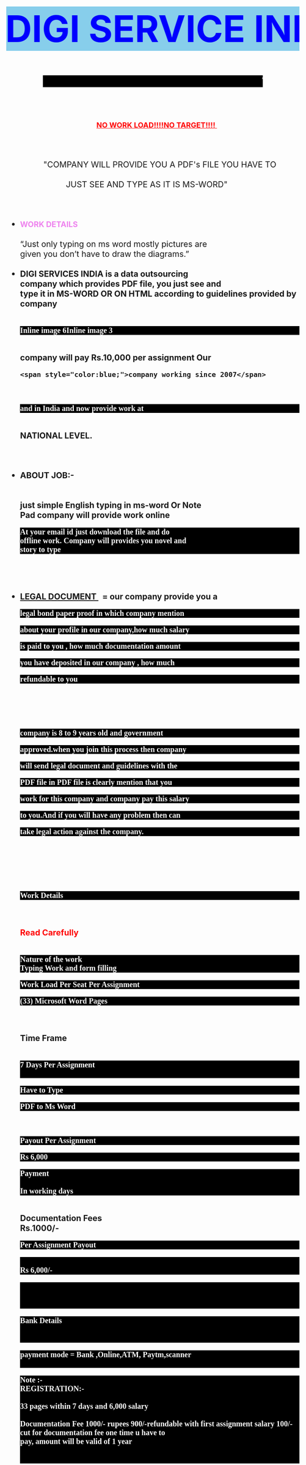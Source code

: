





<html>	
	





<style type="text/css">
	

body{margin-left:0.1;margin-right:0.1;margin-top:0.1pt;font-size:16pt;}
h1{background:skyblue;color:blue;font-size:1in;}
.class{font-size:20pt;color:white;background:black;margin-left:1in;margin-right:1in;}
.note{font-size:14;font-family:arial;color:blue;}
p{font-size: 20;font-family: arial black;background: black;color: white;align-content: center;align-bottom:0.1pt ;}
.go{font-size: 20;font-family: arial black;background:lightsalmon;color: white;align-content: center;align-bottom:0.1pt ;}
</style>

<body>
<h1><marquee behavior="alternate">DIGI SERVICE INDIA</marquee></h1>

<p class="class"><marquee behavior="scroll">THE DATA ENTRY TYPING WORK &nbsp;&nbsp;&nbsp;&nbsp;&nbsp;&nbsp;&nbsp; THE DATA ENTRY TYPING WORK&nbsp;&nbsp;&nbsp;&nbsp;&nbsp;&nbsp;&nbsp; THE DATA ENTRY TYPING WORK</marquee> </p>
&nbsp;&nbsp;&nbsp;&nbsp;&nbsp;&nbsp;&nbsp;&nbsp;&nbsp;&nbsp;&nbsp;&nbsp;&nbsp;&nbsp;&nbsp;&nbsp;&nbsp;&nbsp;&nbsp;&nbsp;&nbsp;&nbsp;&nbsp;&nbsp;&nbsp;&nbsp;&nbsp;&nbsp;&nbsp; 






<ul><p class="note">
<center><span style="font-size:19;color:red;"><b><u>
NO WORK LOAD!!!!NO TARGET!!!!
</u></b>&nbsp;&nbsp;&nbsp;</span></center>&nbsp;&nbsp;&nbsp;&nbsp;&nbsp;&nbsp;&nbsp;&nbsp;&nbsp;&nbsp;&nbsp;&nbsp;&nbsp;&nbsp;&nbsp;&nbsp;&nbsp;&nbsp;&nbsp;&nbsp;&nbsp;&nbsp;&nbsp;&nbsp;&nbsp;&nbsp;&nbsp;&nbsp;&nbsp;&nbsp;&nbsp;&nbsp;&nbsp;&nbsp;&nbsp;&nbsp;&nbsp;&nbsp;&nbsp;&nbsp;&nbsp;<br>
&nbsp;&nbsp;&nbsp;&nbsp;&nbsp;&nbsp;&nbsp;&nbsp;&nbsp;&nbsp;&nbsp;&nbsp;&nbsp;&nbsp;&nbsp;&nbsp;&nbsp;&nbsp;&nbsp;&nbsp;&nbsp;&nbsp;&nbsp;&nbsp;&nbsp;&nbsp;&nbsp;&nbsp;&nbsp;&nbsp;&nbsp;&nbsp;&nbsp;&nbsp;&nbsp;&nbsp;&nbsp;&nbsp;<br>
&nbsp;&nbsp;&nbsp;&nbsp;&nbsp;&nbsp;&nbsp;&nbsp;&nbsp;&nbsp;&nbsp;&nbsp;&nbsp;&nbsp;&nbsp;&nbsp;&nbsp;&nbsp;
<center>"COMPANY WILL PROVIDE YOU A PDF's FILE YOU HAVE TO</center> <br>
&nbsp;&nbsp;&nbsp;&nbsp;&nbsp;&nbsp;&nbsp;&nbsp;&nbsp;&nbsp;&nbsp;&nbsp;&nbsp;&nbsp;&nbsp;&nbsp;&nbsp;&nbsp;&nbsp;&nbsp;JUST SEE AND TYPE AS IT IS MS-WORD"
<br>
<br>
<br>
&nbsp;&nbsp;&nbsp;&nbsp;&nbsp;&nbsp;&nbsp;&nbsp;&nbsp;&nbsp;&nbsp;&nbsp;&nbsp;&nbsp;&nbsp;&nbsp;&nbsp;&nbsp;&nbsp;&nbsp;&nbsp;&nbsp;&nbsp;&nbsp;&nbsp;&nbsp;&nbsp;&nbsp;&nbsp;&nbsp;&nbsp;<li><span style="font-size:20;color:violet;"><B>WORK DETAILS</B></span><br>
<br>
“Just only typing on ms word mostly pictures are
<br>
 given you don’t have to draw the  diagrams.”
<br>
<br>
<b>

<li>
DIGI SERVICES INDIA is a data outsourcing
<br> 
company which provides PDF file, you just see and
<br>
 type it in MS-WORD OR ON HTML according to guidelines provided by company 
<br>

<br>

 
Inline image 6Inline image 3 

<br>
company will pay Rs.10,000 per assignment Our
<br>

	<span style="color:blue;">company working since 2007</span> 
<br>

and in India and now provide work at

<br>
<b>NATIONAL LEVEL.
</b>
<br>
<br>
<br>
<br>
	<li><b>ABOUT JOB</b>:- 




<br>	
<br>
<br>
just simple English typing in ms-word Or Note
<br>
Pad company will provide work online

<br>

At your email id  just download the file and do
<br>
offline work. Company will provides you novel and 
<br>
story to type

<br>
<br>
<br>


<li><b><u>LEGAL DOCUMENT </u></b>&nbsp; = our company provide you a 
<br>

legal bond paper proof in which company mention 
<br>

about your profile in our company,how much salary 
<br>

is paid to you , how much documentation amount
<br>

 you have deposited in our company , how much
<br>

 refundable to you 

<br>

<br>
<br>



 company is 8 to 9  years old and government
<br>

 approved.when you join this process then company
<br>

 will send legal document and guidelines with the 
<br>

PDF file in PDF file is clearly mention that you 
<br>

work for this company and company pay this salary 
<br>

to you.And if you will have any problem then can 
<br>

take legal action against the company.

<br>
<br>
<br>

<br>



Work Details


<br>
<br><span style="color:red;">Read Carefully</span>



<br>
<br>


 Nature of the work
<br>
Typing Work and form filling 
<br>


 Work Load Per Seat Per  Assignment
<br>


(33) Microsoft Word Pages


<br>
<br> Time Frame
<br>
<br>


7 Days Per Assignment
<br>
<br>


 Have to Type
 
PDF to Ms Word

<br>

 Payout Per Assignment
<b>

Rs 6,000

 Payment</b>
<br>
<br>
In  working days


<br>
 Documentation Fees 
<br>
<b>Rs.1000/-</b>
<br>

 Per Assignment Payout


<br>Rs 6,000/-

<br><br><br>


Bank Details
<br><br><br>


payment mode = Bank ,Online,ATM, Paytm,scanner
<br><br>

Note :-<br>
REGISTRATION:-
<br>
<br>
33 pages within 7 days and 6,000 salary  
<br>
 Documentation Fee 1000/- rupees  900/-refundable with first assignment salary 100/- cut for documentation fee one time u have to <br>pay, amount will be valid of 1 year 
 <br><br><br>
 

After fees Deposit please E-mails me :
<br>
SCAN COPY OF DEPOSIT SLIP AND FILL THESE DETAILS:- 
<br><br><br>
 

   NAME:-
   <br>
   CONTACT NO:-
<br>
   BANK:-
<br>
   BRANCH:-
<br>
   AMOUNT:-
<br>
   EMAIL ID:-
<br>
   ACCOUNT NO:-
<br>
   ADDRESS:-
<br>
 <br>
<br>
 ONCE YOU PAY THE SECURITY AMOUNT AFTER THAT COMPANY SENDS:-
<br>

 PDF FILE = WHICH IS WORK
<br>
 GUIDELINE
<br>
 AGREEMENT LETTER
<br>
HELPLINE NO
<br>
 LEGAL AGREEMENT
<br>
 company full address:- (2/78 Vashant Street, Ghaziabad, Utter Pradesh- 201002}
<br>

<br>

COMPANY REGISTRATION .

<br>
<br>
<br>
 

Department of Labor
<br>

Government of National Capital Territory
<br>

Of Delhi

<br>
C2/78 Vashant Street, Ghaziabad, Utter Pradesh- 201002
<br>
Form C
<br>

Registration Certificate of Establishment

<br>
<br>




 Regards        :DIGIDERVICESINDIA











<td bgcolor="violet">
   <br><br><br>
<center><span style="font-size:19;color:red;"><b><u>   कोई काम लोड नहीं!!!! कोई लक्ष्य नहीं!!!!</u></b></span></center>




	<center>"कंपनी आपको एक पीडीएफ की फाइल प्रदान करेगी जिसे आपको करना है <br>बस देखें और टाइप करें क्योंकि यह एमएस-वर्ड है"</center><br>

		
		

<br>
<br>
<li><span style="font-size:20;color:violet;"><B>कार्य विवरण</B></span><br>
<br>
“बस केवल एमएस शब्द ज्यादातर चित्रों पर टाइपिंग कर रहे हैं
<br>
 यह देखते हुए कि आपको आरेख बनाने की आवश्यकता नहीं है.”
<br>
<br>
<b>

<li>
<b><span style="color:yellow;">DIGI SERVICES INDIA </span></b>
	
	एक डेटा आउटसोर्सिंग है
<br> 
कंपनी जो पीडीएफ फाइल प्रदान करती है, 
	
	आप बस देखते हैं और
<br>
 कंपनी द्वारा प्रदान किए गए दिशानिर्देशों के अनुसार इसे MS-WORD या HTML पर टाइप करें 
<br>

<br>

 
इनलाइन छवि 6इनलाइन छवि 3 

<br>
कंपनी प्रति असाइनमेंट <span style="color:blue;">10,000 </span>रुपये का भुगतान करेगी
<br>
	
2007 से काम कर रही कंपनी 
<br>


और भारत में और अब पर काम प्रदान करते हैं

 
<br>
 <span style="color:blue;"><b>राष्ट्रीय स्तर पर।</b></span>

<br>
<br>
<br>
<br>
	<li><b><u>नौकरी के बारे में</u></b> :- 


 

<br>  
<br>
<br>
बस एमएस-शब्द या नोट में सरल अंग्रेजी टाइपिंग
<br>
पैड कंपनी ऑनलाइन काम प्रदान करेगी

<br>

अपने ईमेल आईडी पर बस फ़ाइल डाउनलोड करें और क्या
<br>
ऑफ़लाइन कार्य. कंपनी आपको उपन्यास प्रदान करेगी और 
<br>
टाइप करने के लिए कहानी

<br>
<br>
<br>


<li><b><u>कानूनी दस्तावेज </u></b>&nbsp; = हमारी कंपनी आपको एक प्रदान करती है 
<br>

कानूनी बांड कागज सबूत जिसमें कंपनी का उल्लेख 
<br>

हमारी कंपनी में अपनी प्रोफ़ाइल के बारे में, कितना वेतन 
<br>

आपको भुगतान किया जाता है, कितनी प्रलेखन राशि
<br>

 आपने हमारी कंपनी में जमा किया है, कितना
<br>

 आपके लिए वापसी योग्य 

<br>

<br>
<br>



 कंपनी 8 से 9 साल की है और सरकार
<br>

 approved.जब आप इस प्रक्रिया में शामिल होते हैं तो कंपनी
<br>

 के साथ कानूनी दस्तावेज और दिशानिर्देश भेज देंगे 
<br>

पीडीएफ फाइल में पीडीएफ फाइल स्पष्ट रूप से उल्लेख है कि आप 
<br>

इस कंपनी के लिए काम करें और कंपनी इस वेतन का भुगतान करती है 
<br>

आपको। और अगर आपको कोई समस्या होगी तो कर सकते हैं 
<br>

कंपनी के खिलाफ कानूनी कार्रवाई करें।

<br>
<br>
<br>

<br>



<li>कार्य विवरण


<br>
<br>
<li><span style="color:lemon;">ध्यान से पढ़ें</span>



<br>
<br>


 काम की प्रकृति
<br>
टाइपिंग कार्य और प्रपत्र भरना 
<br>


 कार्य लोड प्रति सीट प्रति असाइनमेंट
<br>


(33) Microsoft Word पेज


<br>
<br> समय सीमा
<br>
<br>


प्रति असाइनमेंट 7 दिन
<br>
<br>

 Ms Word को PDF टाइप करना होगा


<br>

 प्रति असाइनमेंट भुगतान
<b>

Rs 6,000

 भुगतान</b>
<br>
<br>
कार्य दिवसों में


<br>
 प्रलेखन शुल्क 
<br>
<b>Rs.1000/-</b>
<br>

 प्रति असाइनमेंट भुगतान


<br>Rs 6,000/-
<br><br><br>



बैंक विवरण
<br><br><br>


भुगतान मोड = बैंक, ऑनलाइन, एटीएम, पेटीएम, स्कैनर
<br><br>

नोट :-<br>
पंजीकरण:-
<br>
<br>
7 दिनों के भीतर 33 पृष्ठ और 6,000 वेतन  
<br>
प्रलेखन शुल्क 1000 /- रुपये 900 / - पहले असाइनमेंट वेतन के साथ वापसी योग्य 100 / - प्रलेखन शुल्क के लिए कटौती एक बार जब आपको भुगतान करना <br>पड़ता है, तो राशि 1 वर्ष की वैध होगी 
 <br>
फीस जमा के बाद कृपया मुझे ई मेल:
<br>
जमा पर्ची की प्रतिलिपि स्कैन करें और इन विवरणों को भरें:- 

 
<br><br>
   नाम:-
<br>
संपर्क सं:-
<br>
बैंक:-
<br>
शाखा:-
<br>
राशि:-
<br>
ईमेल आईडी:-
<br>
खाता सं:-
<br>
पता:-

 
<br><br><br>
 एक बार जब आप उस कंपनी के भेजने के बाद सुरक्षा राशि का भुगतान करते हैं: -
<br>
PDF फ़ाइल = जो काम है
<br> दिशानिर्देश<br>
 समझौता पत्र<br>
हेल्पलाइन नंबर<br>
 कानूनी समझौता<br>
 कंपनी का पूरा पता:- (2/78 Vashant Street, गाजियाबाद, उत्तर प्रदेश- 201002}

<br><br>
कंपनी पंजीकरण |
<br>
श्रम विभाग
<br>
राष्ट्रीय राजधानी क्षेत्र की सरकार
<br>
दिल्ली का
<br>
C2/78 वशांत स्ट्रीट, गाजियाबाद, उत्तर प्रदेश- 201002
प्रपत्र C
<br>
स्थापना का पंजीकरण प्रमाण पत्र
<br><br>
 Regards   &nbsp;   &nbsp;  :DIGIDERVICESINDIA










<p class="go">
LOCATION =  &nbsp;<a href="https://goo.gl/maps/k2CYBYStDMYB4aDCA">https://goo.gl/maps/k2CYBYStDMYB4aDCA</a><br><br>

<span style="color: red;">ADDRESS</span> = C2/78VASHANT STREET,GHAZIABAD,UTTER PRADESH-201002


	TERMS AND CONDITIONS APPLY<br><br>

<span style="color:GREEN;">HELPLINE NUMBER:- 9899187843</span>

<span style="color: slateblue;">ONLY WHATSAPP NUMBER</span>







